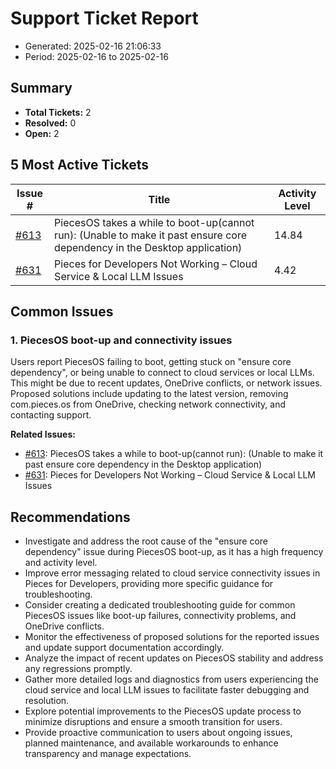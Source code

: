 # Support Ticket Report
- Generated: 2025-02-16 21:06:33
- Period: 2025-02-16 to 2025-02-16

## Summary
- **Total Tickets:** 2
- **Resolved:** 0
- **Open:** 2

## 5 Most Active Tickets
| Issue # | Title | Activity Level |
|---------|-------|----------------|
| [#613](https://github.com/pieces-app/support/issues/613) | PiecesOS takes a while to boot-up(cannot run): (Unable to make it past ensure core dependency in the Desktop application) | 14.84 |
| [#631](https://github.com/pieces-app/support/issues/631) | Pieces for Developers Not Working – Cloud Service & Local LLM Issues | 4.42 |

## Common Issues
### 1. PiecesOS boot-up and connectivity issues
Users report PiecesOS failing to boot, getting stuck on "ensure core dependency", or being unable to connect to cloud services or local LLMs. This might be due to recent updates, OneDrive conflicts, or network issues. Proposed solutions include updating to the latest version, removing com.pieces.os from OneDrive, checking network connectivity, and contacting support.

**Related Issues:**
- [#613](https://github.com/pieces-app/support/issues/613): PiecesOS takes a while to boot-up(cannot run): (Unable to make it past ensure core dependency in the Desktop application)
- [#631](https://github.com/pieces-app/support/issues/631): Pieces for Developers Not Working – Cloud Service & Local LLM Issues


## Recommendations
- Investigate and address the root cause of the "ensure core dependency" issue during PiecesOS boot-up, as it has a high frequency and activity level.
- Improve error messaging related to cloud service connectivity issues in Pieces for Developers, providing more specific guidance for troubleshooting.
- Consider creating a dedicated troubleshooting guide for common PiecesOS issues like boot-up failures, connectivity problems, and OneDrive conflicts.
- Monitor the effectiveness of proposed solutions for the reported issues and update support documentation accordingly.
- Analyze the impact of recent updates on PiecesOS stability and address any regressions promptly.
- Gather more detailed logs and diagnostics from users experiencing the cloud service and local LLM issues to facilitate faster debugging and resolution.
- Explore potential improvements to the PiecesOS update process to minimize disruptions and ensure a smooth transition for users.
- Provide proactive communication to users about ongoing issues, planned maintenance, and available workarounds to enhance transparency and manage expectations.

